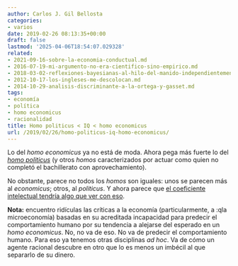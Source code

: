 ```yaml
---
author: Carlos J. Gil Bellosta
categories:
- varios
date: 2019-02-26 08:13:35+00:00
draft: false
lastmod: '2025-04-06T18:54:07.029328'
related:
- 2021-09-16-sobre-la-economia-conductual.md
- 2016-07-19-mi-argumento-no-era-cientifico-sino-empirico.md
- 2018-03-02-reflexiones-bayesianas-al-hilo-del-manido-independientemente-de-su-ideologia-los-economistas-suelen-estar-de-acuerdo-en-que.md
- 2012-10-17-los-ingleses-me-descolocan.md
- 2014-10-29-analisis-discriminante-a-la-ortega-y-gasset.md
tags:
- economía
- política
- homo economicus
- racionalidad
title: Homo politicus < IQ < homo economicus
url: /2019/02/26/homo-politicus-iq-homo-economicus/
---
```


Lo del _homo economicus_ ya no está de moda. Ahora pega más fuerte lo del [_homo politicus_](https://elpais.com/elpais/2019/01/21/opinion/1548086633_394662.html) (y otros _homos_ caracterizados por actuar como quien no completó el bachillerato con aprovechamiento).


No obstante, parece no todos los _homos_ son iguales: unos se parecen más al _economicus_; otros, al _politicus_. Y ahora parece que [el coeficiente intelectual tendría algo que ver con eso](https://www.nber.org/papers/w25496#fromrss).

**Nota:** encuentro ridículas las críticas a la economía (particularmente, a :qla microeconomía) basadas en su acreditada incapacidad para predecir el comportamiento humano por su tendencia a alejarse del esperado en un _homo economicus_. No, no va de eso. No va de predecir el comportamiento humano. Para eso ya tenemos otras disciplinas _ad hoc_. Va de cómo un agente racional descubre en otro que lo es menos un imbécil al que separarlo de su dinero.
